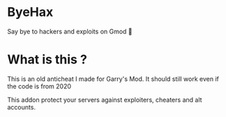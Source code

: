 # ByeHax
Say bye to hackers and exploits on Gmod 👋

# What is this ?
This is an old anticheat I made for Garry's Mod.
It should still work even if the code is from 2020

This addon protect your servers against exploiters, cheaters and alt accounts.
